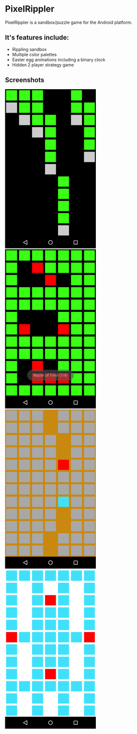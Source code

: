 <h1>PixelRippler</h1>
<p>
PixelRippler is a sandbox/puzzle game for the Android platform.
<p> 

<h2>It's features include:</h2>
<ul>
<li>Rippling sandbox</li>
<li>Multiple color palettes</li>
<li>Easter egg animations including a binary clock</li>
<li>Hidden 2 player strategy game</li>
</ul>

<h2>Screenshots</h2>
<img src="matrix.png" alt="falling lines animation" height="525px" width="300px" />
<img src="binclock.png" alt="binary clock" height="525px" width="300px" />
<img src="isola.png" alt="isola two player strategy game" height="525px" width="300px" />
<img src="ripple.png" alt="rippling pixel wave" height="525px" width="300px" />


